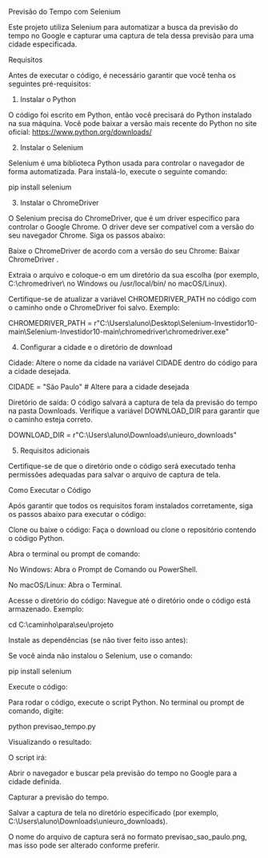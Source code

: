 Previsão do Tempo com Selenium

Este projeto utiliza Selenium para automatizar a busca da previsão do tempo no Google e capturar uma captura de tela dessa previsão para uma cidade especificada.

Requisitos

Antes de executar o código, é necessário garantir que você tenha os seguintes pré-requisitos:

1. Instalar o Python

O código foi escrito em Python, então você precisará do Python instalado na sua máquina. Você pode baixar a versão mais recente do Python no site oficial: https://www.python.org/downloads/

2. Instalar o Selenium

Selenium é uma biblioteca Python usada para controlar o navegador de forma automatizada. Para instalá-lo, execute o seguinte comando:

pip install selenium

3. Instalar o ChromeDriver

O Selenium precisa do ChromeDriver, que é um driver específico para controlar o Google Chrome. O driver deve ser compatível com a versão do seu navegador Chrome. Siga os passos abaixo:

Baixe o ChromeDriver de acordo com a versão do seu Chrome: Baixar ChromeDriver
.

Extraia o arquivo e coloque-o em um diretório da sua escolha (por exemplo, C:\chromedriver\ no Windows ou /usr/local/bin/ no macOS/Linux).

Certifique-se de atualizar a variável CHROMEDRIVER_PATH no código com o caminho onde o ChromeDriver foi salvo. Exemplo:

CHROMEDRIVER_PATH = r"C:\Users\aluno\Desktop\Selenium-Investidor10-main\Selenium-Investidor10-main\chromedriver\chromedriver.exe"

4. Configurar a cidade e o diretório de download

Cidade: Altere o nome da cidade na variável CIDADE dentro do código para a cidade desejada.

CIDADE = "São Paulo"  # Altere para a cidade desejada


Diretório de saída: O código salvará a captura de tela da previsão do tempo na pasta Downloads. Verifique a variável DOWNLOAD_DIR para garantir que o caminho esteja correto.

DOWNLOAD_DIR = r"C:\Users\aluno\Downloads\unieuro_downloads"

5. Requisitos adicionais

Certifique-se de que o diretório onde o código será executado tenha permissões adequadas para salvar o arquivo de captura de tela.

Como Executar o Código

Após garantir que todos os requisitos foram instalados corretamente, siga os passos abaixo para executar o código:

Clone ou baixe o código: Faça o download ou clone o repositório contendo o código Python.

Abra o terminal ou prompt de comando:

No Windows: Abra o Prompt de Comando ou PowerShell.

No macOS/Linux: Abra o Terminal.

Acesse o diretório do código:
Navegue até o diretório onde o código está armazenado. Exemplo:

cd C:\caminho\para\seu\projeto


Instale as dependências (se não tiver feito isso antes):

Se você ainda não instalou o Selenium, use o comando:

pip install selenium


Execute o código:

Para rodar o código, execute o script Python. No terminal ou prompt de comando, digite:

python previsao_tempo.py


Visualizando o resultado:

O script irá:

Abrir o navegador e buscar pela previsão do tempo no Google para a cidade definida.

Capturar a previsão do tempo.

Salvar a captura de tela no diretório especificado (por exemplo, C:\Users\aluno\Downloads\unieuro_downloads).

O nome do arquivo de captura será no formato previsao_sao_paulo.png, mas isso pode ser alterado conforme preferir.
